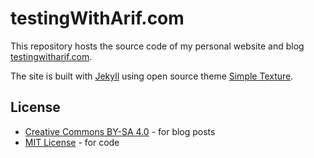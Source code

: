 # testingWithArif.com

This repository hosts the source code of my personal website and blog [testingwitharif.com](http://testingwitharif.com).

The site is built with [Jekyll](http://jekyllrb.com/) using open source theme [Simple Texture](https://github.com/yizeng/jekyll-theme-simple-texture).

## License
- [Creative Commons BY-SA 4.0](http://creativecommons.org/licenses/by-sa/4.0/) - for blog posts
- [MIT License](https://raw.github.com/arifmasood/testingwitharif.com/master/LICENSE) - for code

